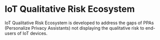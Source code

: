 # IoT Qualitative Risk Ecosystem
IoT Qualitative Risk Ecosystem is developed to address the gaps of PPAs (Personalize Privacy Assistants) not displaying the qualitative risk to end-users of IoT devices.
